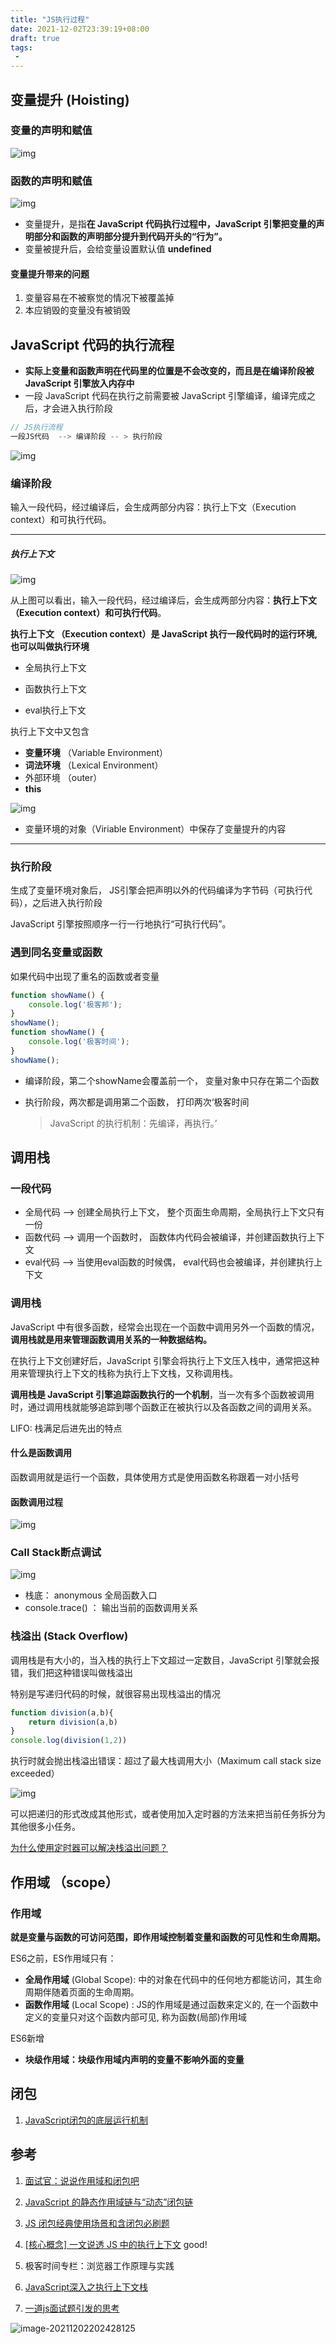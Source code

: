 ```yaml
---
title: "JS执行过程"
date: 2021-12-02T23:39:19+08:00
draft: true
tags:
 - 
---
```

## 变量提升 (Hoisting)

### 变量的声明和赋值

![img](https://gtd-imgs-md.oss-cn-beijing.aliyuncs.com/imgs/20211203115319.png)



### 函数的声明和赋值

![img](https://gtd-imgs-md.oss-cn-beijing.aliyuncs.com/imgs/20211203115323.png)



- 变量提升，是指**在 JavaScript 代码执行过程中，JavaScript 引擎把变量的声明部分和函数的声明部分提升到代码开头的“行为”。**
- 变量被提升后，会给变量设置默认值 **undefined**

#### 变量提升带来的问题

1. 变量容易在不被察觉的情况下被覆盖掉
2. 本应销毁的变量没有被销毁

## JavaScript 代码的执行流程

- **实际上变量和函数声明在代码里的位置是不会改变的，而且是在编译阶段被 JavaScript 引擎放入内存中**
- 一段 JavaScript 代码在执行之前需要被 JavaScript 引擎编译，编译完成之后，才会进入执行阶段

```js
// JS执行流程
一段JS代码  --> 编译阶段 -- > 执行阶段
```

![img](https://gtd-imgs-md.oss-cn-beijing.aliyuncs.com/imgs/20211203115337.png)

### 编译阶段

输入一段代码，经过编译后，会生成两部分内容：执行上下文（Execution context）和可执行代码。

---



##### 执行上下文

![img](https://gtd-imgs-md.oss-cn-beijing.aliyuncs.com/imgs/20211203115342.png)

从上图可以看出，输入一段代码，经过编译后，会生成两部分内容：**执行上下文（Execution context）**和**可执行代码**。

**执行上下文 （Execution context）是 JavaScript 执行一段代码时的运行环境,**也可以叫做**执行环境**

- 全局执行上下文

- 函数执行上下文

- eval执行上下文

  

执行上下文中又包含 

- **变量环境** （Variable Environment）
- **词法环境** （Lexical Environment）
- 外部环境  （outer）
- **this**

![img](https://gtd-imgs-md.oss-cn-beijing.aliyuncs.com/imgs/20211203115347.png)

- 变量环境的对象（Viriable Environment）中保存了变量提升的内容

---

### 执行阶段

生成了变量环境对象后， JS引擎会把声明以外的代码编译为字节码（可执行代码），之后进入执行阶段

JavaScript 引擎按照顺序一行一行地执行“可执行代码”。



### 遇到同名变量或函数

如果代码中出现了重名的函数或者变量

```js
function showName() {
    console.log('极客邦');
}
showName();
function showName() {
    console.log('极客时间');
}
showName(); 
```

- 编译阶段，第二个showName会覆盖前一个， 变量对象中只存在第二个函数

- 执行阶段，两次都是调用第二个函数， 打印两次‘极客时间

  >  JavaScript 的执行机制：先编译，再执行。’



## 调用栈

### 一段代码

- 全局代码  --> 创建全局执行上下文， 整个页面生命周期，全局执行上下文只有一份
- 函数代码  --> 调用一个函数时， 函数体内代码会被编译，并创建函数执行上下文
- eval代码  --> 当使用eval函数的时候偶， eval代码也会被编译，并创建执行上下文

### 调用栈

JavaScript 中有很多函数，经常会出现在一个函数中调用另外一个函数的情况，**调用栈就是用来管理函数调用关系的一种数据结构。**

在执行上下文创建好后，JavaScript 引擎会将执行上下文压入栈中，通常把这种用来管理执行上下文的栈称为执行上下文栈，又称调用栈。

**调用栈是 JavaScript 引擎追踪函数执行的一个机制**，当一次有多个函数被调用时，通过调用栈就能够追踪到哪个函数正在被执行以及各函数之间的调用关系。

LIFO: 栈满足后进先出的特点

#### 什么是函数调用

函数调用就是运行一个函数，具体使用方式是使用函数名称跟着一对小括号

#### 函数调用过程

![img](https://gtd-imgs-md.oss-cn-beijing.aliyuncs.com/imgs/20211203115432.png)



### Call Stack断点调试

![img](https://gtd-imgs-md.oss-cn-beijing.aliyuncs.com/imgs/20211203115407.png)



- 栈底： anonymous 全局函数入口
- console.trace() ： 输出当前的函数调用关系

### 栈溢出 (Stack Overflow)

调用栈是有大小的，当入栈的执行上下文超过一定数目，JavaScript 引擎就会报错，我们把这种错误叫做栈溢出

特别是写递归代码的时候，就很容易出现栈溢出的情况

```js
function division(a,b){
    return division(a,b)
}
console.log(division(1,2))
```

执行时就会抛出栈溢出错误：超过了最大栈调用大小（Maximum call stack size exceeded）

![img](https://gtd-imgs-md.oss-cn-beijing.aliyuncs.com/imgs/20211203115437.png)



可以把递归的形式改成其他形式，或者使用加入定时器的方法来把当前任务拆分为其他很多小任务。

[为什么使用定时器可以解决栈溢出问题？](https://juejin.cn/post/6844903890270289928#heading-15)



## 作用域 （scope）

### **作用域**

**就是变量与函数的可访问范围，即作用域控制着变量和函数的可见性和生命周期。**

ES6之前，ES作用域只有：

 - **全局作用域** (Global Scope): 中的对象在代码中的任何地方都能访问，其生命周期伴随着页面的生命周期。
 -  **函数作用域** (Local Scope) :  JS的作用域是通过函数来定义的,  在一个函数中定义的变量只对这个函数内部可见, 称为函数(局部)作用域

ES6新增

 - **块级作用域：块级作用域内声明的变量不影响外面的变量**

## 闭包

1. [JavaScript闭包的底层运行机制](http://blog.leapoahead.com/2015/09/15/js-closure/)

## 

## 参考



1. [面试官：说说作用域和闭包吧](https://juejin.cn/post/6844904165672484871#heading-19)

2. [JavaScript 的静态作用域链与“动态”闭包链](https://juejin.cn/post/6957913856488243237)
3. [JS 闭包经典使用场景和含闭包必刷题](https://juejin.cn/post/6937469222251560990)
4. [[核心概念] 一文说透 JS 中的执行上下文](https://juejin.cn/post/6890705692643196935)  good!
5. 极客时间专栏：浏览器工作原理与实践
6. [JavaScript深入之执行上下文栈](https://github.com/mqyqingfeng/Blog/issues/4) 
7. [一道js面试题引发的思考](https://github.com/kuitos/kuitos.github.io/issues/18)

![image-20211202202428125](https://gtd-imgs-md.oss-cn-beijing.aliyuncs.com/imgs/20211203115444.png)




